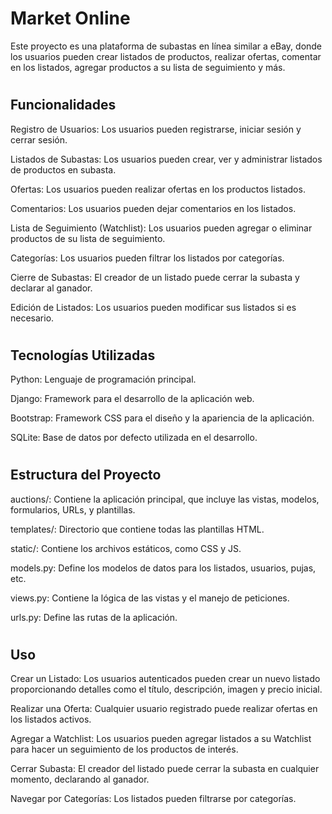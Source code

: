 #
# Market Online
Este proyecto es una plataforma de subastas en línea similar a eBay, donde los usuarios pueden crear listados de productos, realizar ofertas, comentar en los listados, agregar productos a su lista de seguimiento y más.

#
## Funcionalidades
Registro de Usuarios: Los usuarios pueden registrarse, iniciar sesión y cerrar sesión.

 Listados de Subastas: Los usuarios pueden crear, ver y administrar listados de productos en subasta.

 Ofertas: Los usuarios pueden realizar ofertas en los productos listados.

 Comentarios: Los usuarios pueden dejar comentarios en los listados.

 Lista de Seguimiento (Watchlist): Los usuarios pueden agregar o eliminar productos de su lista de seguimiento.

 Categorías: Los usuarios pueden filtrar los listados por categorías.

 Cierre de Subastas: El creador de un listado puede cerrar la subasta y declarar al ganador.

 Edición de Listados: Los usuarios pueden modificar sus listados si es necesario.

#
## Tecnologías Utilizadas
Python: Lenguaje de programación principal.

Django: Framework para el desarrollo de la aplicación web.

Bootstrap: Framework CSS para el diseño y la apariencia de la aplicación.

SQLite: Base de datos por defecto utilizada en el desarrollo.

#
## Estructura del Proyecto
auctions/: Contiene la aplicación principal, que incluye las vistas, modelos, formularios, URLs, y plantillas.

templates/: Directorio que contiene todas las plantillas HTML.

static/: Contiene los archivos estáticos, como CSS y JS.

models.py: Define los modelos de datos para los listados, usuarios, pujas, etc.

views.py: Contiene la lógica de las vistas y el manejo de peticiones.

urls.py: Define las rutas de la aplicación.

#
## Uso
Crear un Listado: Los usuarios autenticados pueden crear un nuevo listado proporcionando detalles como el título, descripción, imagen y precio inicial.

Realizar una Oferta: Cualquier usuario registrado puede realizar ofertas en los listados activos.

Agregar a Watchlist: Los usuarios pueden agregar listados a su Watchlist para hacer un seguimiento de los productos de interés.

Cerrar Subasta: El creador del listado puede cerrar la subasta en cualquier momento, declarando al ganador.

Navegar por Categorías: Los listados pueden filtrarse por categorías.
